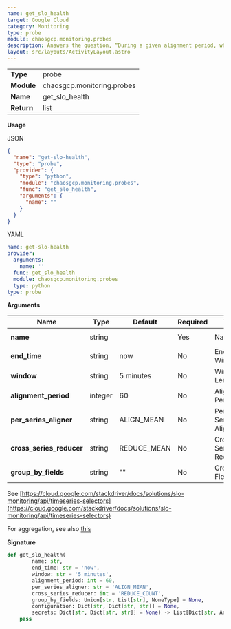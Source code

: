 ```yaml
---
name: get_slo_health
target: Google Cloud
category: Monitoring
type: probe
module: chaosgcp.monitoring.probes
description: Answers the question, “During a given alignment period, what was the ratio of good requests to total requests?”
layout: src/layouts/ActivityLayout.astro
---
```


|            |                      |
| ---------- | -------------------- |
| **Type**   | probe               |
| **Module** | chaosgcp.monitoring.probes |
| **Name**   | get_slo_health     |
| **Return** | list              |

**Usage**

JSON

```json
{
  "name": "get-slo-health",
  "type": "probe",
  "provider": {
    "type": "python",
    "module": "chaosgcp.monitoring.probes",
    "func": "get_slo_health",
    "arguments": {
      "name": ""
    }
  }
}
```

YAML

```yaml
name: get-slo-health
provider:
  arguments:
    name: ''
  func: get_slo_health
  module: chaosgcp.monitoring.probes
  type: python
type: probe
```

**Arguments**

| Name                    | Type    | Default | Required | Title               | Description                               |
| ----------------------- | ------- | ------- | -------- | ------------------- | ----------------------------------------- |
| **name**         | string  |         | Yes      | Name         | The full path to the SLO name such as `projects/PROJECT_ID/services/SVC_NAME/serviceLevelObjectives/SLO_ID` |
| **end_time** | string | now    | No       | End Window | |
| **window** | string | 5 minutes    | No       | Window Length | |
| **alignment_period** | integer | 60    | No       | Alignment Period | Interval, in seconds, that is used to divide the data into consistent blocks of time |
| **per_series_aligner** | string | ALIGN_MEAN    | No       | Per Series Aligner | Describes how to bring the data points in a single time series into temporal alignment |
| **cross_series_reducer** | string | REDUCE_MEAN    | No       | Cross Series Reducer | Reduction operation to be used to combine time series into a single time series |
| **group_by_fields** | string |  ""  | No       | Group By Fields | Comma-separated set of fields to preserve when Cross Series Reducer is specified |

See [https://cloud.google.com/stackdriver/docs/solutions/slo-monitoring/api/timeseries-selectors](https://cloud.google.com/stackdriver/docs/solutions/slo-monitoring/api/timeseries-selectors)

For aggregation, see also
[this](https://cloud.google.com/python/docs/reference/monitoring/latest/google.cloud.monitoring_v3.types.Aggregation)

**Signature**

```python
def get_slo_health(
        name: str,
        end_time: str = 'now',
        window: str = '5 minutes',
        alignment_period: int = 60,
        per_series_aligner: str = 'ALIGN_MEAN',
        cross_series_reducer: int = 'REDUCE_COUNT',
        group_by_fields: Union[str, List[str], NoneType] = None,
        configuration: Dict[str, Dict[str, str]] = None,
        secrets: Dict[str, Dict[str, str]] = None) -> List[Dict[str, Any]]:
    pass
```
